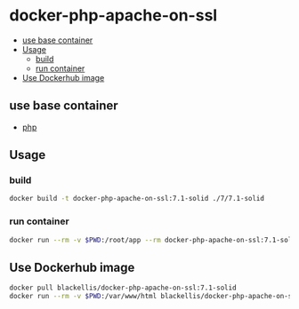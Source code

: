 # docker-php-apache-on-ssl


<!-- @import "[TOC]" {cmd="toc" depthFrom=2 depthTo=6 orderedList=false} -->
<!-- code_chunk_output -->

* [use base container](#use-base-container)
* [Usage](#usage)
	* [build](#build)
	* [run container](#run-container)
* [Use Dockerhub image](#use-dockerhub-image)

<!-- /code_chunk_output -->


## use base container

- [php](https://hub.docker.com/_/php)

## Usage

### build

```bash
docker build -t docker-php-apache-on-ssl:7.1-solid ./7/7.1-solid
```

### run container

```bash
docker run --rm -v $PWD:/root/app --rm docker-php-apache-on-ssl:7.1-solid
```

## Use Dockerhub image

```bash
docker pull blackellis/docker-php-apache-on-ssl:7.1-solid
docker run --rm -v $PWD:/var/www/html blackellis/docker-php-apache-on-ssl:7.1-solid
```
